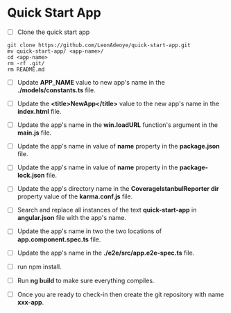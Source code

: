 # Quick Start App

- [ ] Clone the quick start app
```
git clone https://github.com/LeonAdeoye/quick-start-app.git
mv quick-start-app/ <app-name>/
cd <app-name>
rm -rf .git/
rm README.md
```

- [ ] Update **APP_NAME** value to new app's name in the **./models/constants.ts** file.

- [ ] Update the **\<title>NewApp\</title>** value to the new app's name in the **index.html** file.

- [ ] Update the app's name in the **win.loadURL** function's argument in the **main.js** file.

- [ ] Update the app's name in value of **name** property in the **package.json** file.

- [ ] Update the app's name in value of **name** property in the **package-lock.json** file.

- [ ] Update the app's directory name in the **CoverageIstanbulReporter dir** property value of the **karma.conf.js** file. 

- [ ] Search and replace all instances of the text **quick-start-app** in **angular.json** file with the app's name.

- [ ] Update the app's name in two the two locations of **app.component.spec.ts** file.

- [ ] Update the app's name in the **./e2e/src/app.e2e-spec.ts** file.

- [ ] run npm install.

- [ ] Run **ng build** to make sure everything compiles.

- [ ] Once you are ready to check-in then create the git repository with name **xxx-app**.
